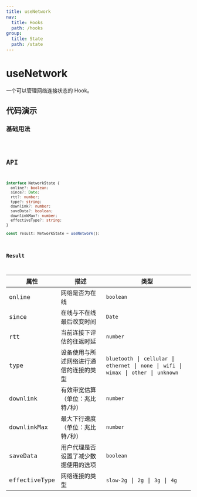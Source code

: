 ```yaml
---
title: useNetwork
nav:
  title: Hooks
  path: /hooks
group:
  title: State
  path: /state
---
```


# useNetwork

<Tag lang="zh-CN" tags="ssr&crossPlatform"></Tag>

一个可以管理网络连接状态的 Hook。

## 代码演示

### 基础用法

<code src="./demo/demo1.tsx" />

## API

```typescript
interface NetworkState {
  online?: boolean;
  since?: Date;
  rtt?: number;
  type?: string;
  downlink?: number;
  saveData?: boolean;
  downlinkMax?: number;
  effectiveType?: string;
}

const result: NetworkState = useNetwork();
```

### Result

| 属性 | 描述                                         | 类型                 |
|----------|--------------------------------------|----------------------|
| online  | 网络是否为在线 | `boolean` |
| since  | 在线与不在线最后改变时间 | `Date` |
| rtt  | 当前连接下评估的往返时延 | `number` |
| type  | 设备使用与所述网络进行通信的连接的类型 | `bluetooth` \| `cellular` \| `ethernet` \| `none` \| `wifi` \| `wimax` \| `other` \| `unknown` |
| downlink  | 有效带宽估算（单位：兆比特/秒） | `number` |
| downlinkMax  | 最大下行速度（单位：兆比特/秒） | `number` |
| saveData  | 用户代理是否设置了减少数据使用的选项 | `boolean`  |
| effectiveType  | 网络连接的类型 | `slow-2g` \| `2g` \| `3g` \| `4g`  |


